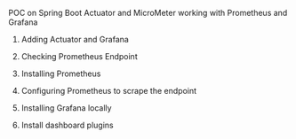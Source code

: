 POC on Spring Boot Actuator and MicroMeter working with Prometheus and Grafana

1. Adding Actuator and Grafana

2. Checking Prometheus Endpoint

3. Installing Prometheus

4. Configuring Prometheus to scrape the endpoint

5. Installing Grafana locally

6. Install dashboard plugins
